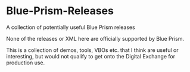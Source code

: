 # Blue-Prism-Releases
A collection of potentially useful Blue Prism releases

None of the releases or XML here are officially supported by Blue Prism.  

This is a collection of demos, tools, VBOs etc. that I think are useful or interesting, but would not qualify to get onto the Digital Exchange for production use.


